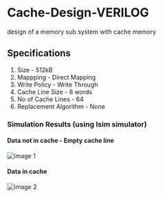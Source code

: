 # Cache-Design-VERILOG
design of a memory sub system with cache memory

## Specifications
  1. Size                  - 512kB
  2. Mappping              - Direct Mapping
  3. Write Policy          - Write Through
  4. Cache Line Size       - 8 words
  5. No of Cache Lines     - 64
  6. Replacement Algorithm - None
  
  ### Simulation Results (using Isim simulator)
  #### Data not in cache - Empty cache line 
  ![image 1](https://github.com/damithkawshan/Cache-Design-VERILOG/blob/master/simulation%20results/data%20not%20in%20cache.png)
  #### Data in cache
  ![image 2](https://github.com/damithkawshan/Cache-Design-VERILOG/blob/master/simulation%20results/data%20in%20cache.pngg)
